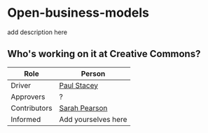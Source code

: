 # Open-business-models
add description here

## Who's working on it at Creative Commons?

| Role  | Person |
| ------------- | ------------- |
| Driver  | [Paul Stacey](https://github.com/pgstacey)  |
| Approvers  | ?  |
| Contributors | [Sarah Pearson](https://github.com/sarahpearson) |
| Informed | Add yourselves here |
